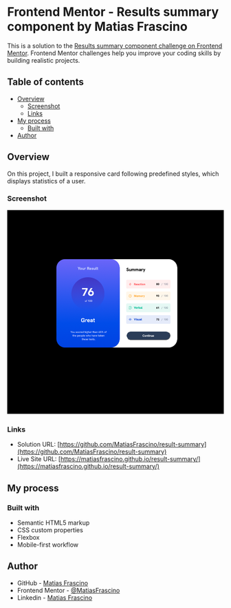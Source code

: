 # Frontend Mentor - Results summary component by Matias Frascino

This is a solution to the [Results summary component challenge on Frontend Mentor](https://www.frontendmentor.io/challenges/results-summary-component-CE_K6s0maV/hub). Frontend Mentor challenges help you improve your coding skills by building realistic projects. 

## Table of contents

- [Overview](#overview)
  - [Screenshot](#screenshot)
  - [Links](#links)
- [My process](#my-process)
  - [Built with](#built-with)
- [Author](#author)


## Overview
On this project, I built a responsive card following predefined styles, which displays statistics of a user.

### Screenshot
![](./images/ressults-summary.png)

### Links

- Solution URL: [https://github.com/MatiasFrascino/result-summary](https://github.com/MatiasFrascino/result-summary)
- Live Site URL: [https://matiasfrascino.github.io/result-summary/](https://matiasfrascino.github.io/result-summary/)

## My process

### Built with

- Semantic HTML5 markup
- CSS custom properties
- Flexbox
- Mobile-first workflow

## Author

- GitHub - [Matias Frascino](https://github.com/MatiasFrascino)
- Frontend Mentor - [@MatiasFrascino](https://www.frontendmentor.io/profile/MatiasFrascino)
- Linkedin - [Matias Frascino](https://www.linkedin.com/in/matias-sebastian-frascino-60332316b/)
